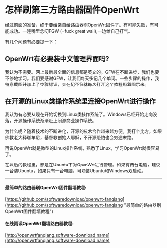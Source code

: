 # 怎样刷第三方路由器固件OpenWrt

经过前面的准备，终于要给亲自给路由器刷OpenWrt固件了。有可能失败，有可能成功。一连嘴里念叨FGW (=fuck great wall),一边给自己打气。


有几个问题有必要提一下：

## OpenWrt有必要装中文管理界面吗?

我认为不需要。网上最新最全面的信息都是英文的。GFW在不断进步，我们也要不停地学习。我们要感谢GFW，让我们每天多记几个单词。一些步骤的操作，我特意截图并加上了步骤标识，实在记不住就每次打开这个教程照着图示来。

## 在开源的Linux类操作系统里连接OpenWrt进行操作

我认为有必要从现在开始切换到Linux类操作系统了。Windows已经开始走向没落，开源操作系统渐渐赶上闭源商业操作系统。

为什么呢？随着技术的不断进化，开源的技术合作越来越方便。我打个比方，如果佛教老大释珈牟尼，基督教创始人耶稣，不开源恐怕也会穷途末路。

再说OpenWrt就是微型的Linux操作系统，熟悉了Linux，学习OpenWrt就很容易了。

在以后的教程里，都是在Ubuntu下对OpenWrt进行管理。如果有两台电脑，建议一台装Ubuntu，如果只有一台电脑，可以装Ubuntu和Windows双启动。

---

#### 最简单的路由器刷OpenWrt固件翻墙教程:
[https://github.com/softwaredownload/openwrt-fanqiang](https://github.com/softwaredownload/openwrt-fanqiang "最简单的路由器刷OpenWrt固件翻墙教程")

#### 在线阅读OpenWrt翻墙路由器教程:
[http://openwrtfanqiang.software-download.name](http://openwrtfanqiang.software-download.name)